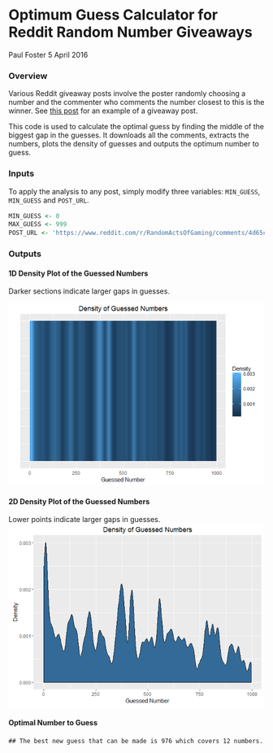 Optimum Guess Calculator for Reddit Random Number Giveaways
================
Paul Foster
5 April 2016

### Overview

Various Reddit giveaway posts involve the poster randomly choosing a number and the commenter who comments the number closest to this is the winner. See [this post](https://www.reddit.com/r/RandomActsOfGaming/comments/4d65cb/giveaway_south_park_the_stick_of_truth_steam_key/) for an example of a giveaway post.

This code is used to calculate the optimal guess by finding the middle of the biggest gap in the guesses. It downloads all the comments, extracts the numbers, plots the density of guesses and outputs the optimum number to guess.

### Inputs

To apply the analysis to any post, simply modify three variables: `MIN_GUESS`, `MIN_GUESS` and `POST_URL`.

``` r
MIN_GUESS <- 0
MAX_GUESS <- 999
POST_URL <- 'https://www.reddit.com/r/RandomActsOfGaming/comments/4d65cb/giveaway_south_park_the_stick_of_truth_steam_key/'
```

### Outputs

<!-- Generate the smoothed data -->
#### 1D Density Plot of the Guessed Numbers

Darker sections indicate larger gaps in guesses.

![](README_files/figure-markdown_github/unnamed-chunk-3-1.png)<!-- -->

#### 2D Density Plot of the Guessed Numbers

Lower points indicate larger gaps in guesses. ![](README_files/figure-markdown_github/unnamed-chunk-4-1.png)<!-- -->

#### Optimal Number to Guess

    ## The best new guess that can be made is 976 which covers 12 numbers.
